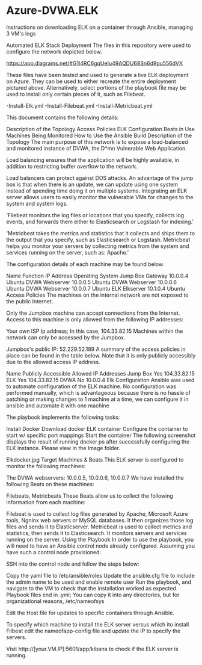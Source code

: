 # Azure-DVWA.ELK
Instructions on downloading ELK on a container through Ansible, managing 3 VM's logs

Automated ELK Stack Deployment
The files in this repository were used to configure the network depicted below.

https://app.diagrams.net/#G1l4RC6gqUeIu49AQDU68Sn6d9pu556dVX

These files have been tested and used to generate a live ELK deployment on Azure. They can be used to either recreate the entire deployment pictured above. Alternatively, select portions of the playbook file may be used to install only certain pieces of it, such as Filebeat.

-Install-Elk.yml -Install-Filebeat.yml -Install-Metricbeat.yml

This document contains the following details:

Description of the Topology
Access Policies
ELK Configuration
Beats in Use
Machines Being Monitored
How to Use the Ansible Build
Description of the Topology
The main purpose of this network is to expose a load-balanced and monitored instance of DVWA, the D*mn Vulnerable Web Application.

Load balancing ensures that the application will be highly available, in addition to restricting buffer overflow to the network.

Load balancers can protect against DOS attacks. An advantage of the jump box is that when there is an update, we can update using one system instead of spending time doing it on multiple systems.
Integrating an ELK server allows users to easily monitor the vulnerable VMs for changes to the system and system logs.

‘Filebeat monitors the log files or locations that you specify, collects log events, and forwards them either to Elasticsearch or Logstash for indexing.’

‘Metricbeat takes the metrics and statistics that it collects and ships them to the output that you specify, such as Elasticsearch or Logstash. Metricbeat helps you monitor your servers by collecting metrics from the system and services running on the server, such as: Apache.’

The configuration details of each machine may be found below.

Name	Function	IP Address	Operating System
Jump Box	Gateway	10.0.0.4	Ubuntu
DVWA	Webserver	10.0.0.5	Ubuntu
DVWA	Webserver	10.0.0.6	Ubuntu
DVWA	Webserver	10.0.0.7	Ubuntu
ELK	Elkserver	10.1.0.4	Ubuntu
Access Policies
The machines on the internal network are not exposed to the public Internet.

Only the Jumpbox machine can accept connections from the Internet. Access to this machine is only allowed from the following IP addresses:

Your own ISP Ip address; In this case, 104.33.82.15
Machines within the network can only be accessed by the Jumpbox.

Jumpbox's public IP: 52.229.52.189
A summary of the access policies in place can be found in the table below. Note that it is only publicly accessibly due to the allowed access IP address.

Name	Publicly Accessible	Allowed IP Addresses
Jump Box	Yes	104.33.82.15
ELK	Yes	104.33.82.15
DVWA	No	10.0.0.4
Elk Configuration
Ansible was used to automate configuration of the ELK machine. No configuration was performed manually, which is advantageous because there is no hassle of patching or making changes to 1 machine at a time, we can configure it in ansible and automate it with one machine

The playbook implements the following tasks:

Install Docker
Download docker ELK container
Configure the container to start w/ specific port mappings
Start the container
The following screenshot displays the result of running docker ps after successfully configuring the ELK instance. Please view in the Image folder.

Elkdocker.jpg
Target Machines & Beats
This ELK server is configured to monitor the following machines:

The DVWA webservers: 10.0.0.5, 10.0.0.6, 10.0.0.7
We have installed the following Beats on these machines:

Filebeats, Metricbeats
These Beats allow us to collect the following information from each machine:

Filebeat is used to collect log files generated by Apache, Microsoft Azure tools, Ngninx web servers or MySQL databases. It then organizes those log files and sends it to Elasticserver.
Metricbeat is used to collect metrics and statistics, then sends it to Elasticsearch. It monitors servers and services running on the server.
Using the Playbook
In order to use the playbook, you will need to have an Ansible control node already configured. Assuming you have such a control node provisioned:

SSH into the control node and follow the steps below:

Copy the yaml file to /etc/ansible/roles
Update the ansible.cfg file to include the admin name to be used and enable remote user
Run the playbook, and navigate to the VM to check that the installation worked as expected.
Playbook files end in .yml; You can copy it into any directories, but for organizational reasons, /etc/nameofsys

Edit the Host file for updates to specific containers through Ansible.

To specify which machine to install the ELK server versus which ito install Filbeat edit the nameofapp-config file and update the IP to specify the servers.

Visit http://[your.VM.IP]:5601/app/kibana to check if the ELK server is running.
